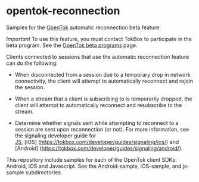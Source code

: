 opentok-reconnection
====================
Samples for the [OpenTok](https://tokbox.com/developer/) automatic reconnection beta feature.

*Important* To use this feature, you must contact TokBox to participate in the beta program.
See the [OpenTok beta programs](https://tokbox.com/platform/beta-programs) page.

Clients connected to sessions that use the automatic reconnection feature can do the following:

* When disconnected from a session due to a temporary drop in network connectivity,
  the client will attempt to automatically reconnect and rejoin the session. 

* When a stream that a client is subscribing to is temporarily dropped, 
  the client will attempt to automatically reconnect and resubscribe to the stream.

* Determine whether signals sent while attempting to reconnect to a session are sent upon
  reconnection (or not). For more information, see the signaling developer guide for   
  [JS](https://tokbox.com/developer/guides/signaling/js/), [iOS] (https://tokbox.com/developer/guides/signaling/ios/) and [Android] (https://tokbox.com/developer/guides/signaling/android/).

This repository include samples for each of the OpenTok client SDKs: Android, iOS and Javascript. See the Android-sample, iOS-sample,
and js-sample subdirectories.
